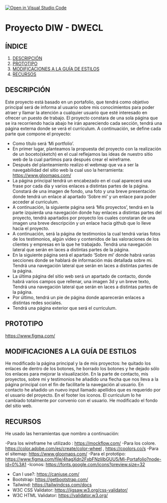 [![Open in Visual Studio Code](https://classroom.github.com/assets/open-in-vscode-f059dc9a6f8d3a56e377f745f24479a46679e63a5d9fe6f495e02850cd0d8118.svg)](https://classroom.github.com/online_ide?assignment_repo_id=6418044&assignment_repo_type=AssignmentRepo)
# Proyecto DIW - DWECL

## ÍNDICE
1. [DESCRIPCIÓN](#id1)
2. [PROTOTIPO](#id2)
3. [MODIFICACIONES A LA GUÍA DE ESTILOS](#id3)
4. [RECURSOS](#id4)

## DESCRIPCIÓN<a name="id1"></a>
Este proyecto está basado en un portafolio, que tendrá como objetivo principal será de informa al usuario sobre mis conocimientos para poder atraer y llamar la atención a cualquier usuario que esté interesado en ofrecer un puesto de trabajo.
El proyecto constara de una sola página que se ira recorriendo hacia abajo he irán apareciendo cada sección, tendrá una página externa donde se verá el curriculum.
A continuación, se define cada parte que compone el proyecto:
-	Como título será ‘Mi portfolio’.
-	En primer lugar, planteamos la propuesta del proyecto con la realización de un boceto(sketch) en el cual reflejamos las ideas de nuestro sitio web de la cual partimos para después crear el wireframe.
-	Después del planteamiento realizo el webmap que va a ser la navegabilidad del sitio web la cual uso la herramienta: https://www.gloomaps.com/
-	La página principal tendrá un encabezado en el cual aparecerá una frase por cada día y varios enlaces a distintas partes de la página.
Constará de una imagen de fondo, una foto y una breve presentación donde tendrá un enlace al apartado ‘Sobre mi’ y un enlace para poder acceder al curriculum.
-	A continuación, la siguiente página será ‘Mis proyectos’, tendrá en la parte izquierda una navegación donde hay enlaces a distintas partes del proyecto, tendrá apartados por proyecto los cuales constaran de una imagen una breve descripción y un enlace hacia github que lo lleve hacia el proyecto.
-	A continuación, será la página de testimonios la cual tendrá varias fotos de los testimonios, algún video y contenidos de las valoraciones de los clientes y empresas en la que he trabajado.
Tendrá una navegación lateral que serán en laces a distintas partes de la página.
-	En la siguiente página será el apartado ‘Sobre mi’ donde habrá varias secciones donde se hablará de información más detallada sobre mí.
Tendrá una navegación lateral que serán en laces a distintas partes de la página.
-	La última página del sitio web será un apartado de contacto, donde habrá varios campos que rellenar, una imagen 3d y un breve texto, Tendrá una navegación lateral que serán en laces a distintas partes de la página.
-	Por último, tendrá un pie de página donde aparecerán enlaces a distintas redes sociales.
-	Tendrá una página exterior que será el curriculum.




## PROTOTIPO<a name="id2"></a>
 https://www.figma.com/

## MODIFICACIONES A LA GUÍA DE ESTILOS<a name="id3"></a>
He modificado la página principal y la de mis proyectos: he quitado los enlaces de dentro de los botones, he borrado los botones y he dejado sólo los enlaces para mejorar la visualización.
En la parte de contacto, mis proyectos, sobre mi y testimonios he añadido una flecha que nos lleva a la página principal con el fin de facilitarle la navegación al usuario.
En contacto he añadido un nuevo input llamado apellidos que es requerido por el usuario del proyecto.
En el footer los iconos.
El curriculum lo he cambiado totalmente por convenio con el usuario.
He modificado el fondo del sitio web.

## RECURSOS<a name="id4"></a>
He usado las herramientas que nombro a continuación:

-Para los wireframe he utilizado : https://mockflow.com/
-Para los colore. https://color.adobe.com/es/create/color-wheel ,  https://coolors.co/s
-Para el sitemap: https://www.gloomaps.com/
-Para el prototipo: https://www.figma.com/file/4hagXdn2FxbFNzlilbGUU5/Mi-Portafolio?node-id=0%3A1
-Iconos: https://fonts.google.com/icons?preview.size=32


- Can I use?: https://caniuse.com/
- Bootstrap: https://getbootstrap.com/
- Tailwind: https://tailwindcss.com/docs
- W3C CSS Validator: https://jigsaw.w3.org/css-validator/
- W3C HTML Validator: https://validator.w3.org/
